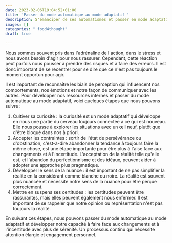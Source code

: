 ```yaml
---
date: 2023-02-06T19:04:52+01:00
title: 'Passer du mode automatique au mode adaptatif '
description: S'émanciper de ses automatismes et passer en mode adaptatif
images: []
categories: " food4thought"
draft: true

---
```

Nous sommes souvent pris dans l'adrénaline de l'action, dans le stress et nous avons besoin d'agir pour nous rassurer. Cependant, cette réaction peut parfois nous pousser à prendre des risques et à faire des erreurs. Il est donc important de se recentrer pour se dire que ce n'est pas toujours le moment opportun pour agir.

Il est important de reconnaître les biais de perception qui influencent nos comportements, nos émotions et notre façon de communiquer avec les autres. Pour développer nos ressources internes et passer du mode automatique au mode adaptatif, voici quelques étapes que nous pouvons suivre :

1. Cultiver sa curiosité : la curiosité est un mode adaptatif qui développe en nous une partie du cerveau toujours connectée à ce qui est nouveau. Elle nous pousse à explorer les situations avec un œil neuf, plutôt que d'être bloqué dans nos à priori.
2. Accepter les contraintes : sortir de l'état de persévérance ou d'obstination, c'est-à-dire abandonner la tendance à toujours faire la même chose, est une étape importante pour être plus à l'aise face aux changements et à l'incertitude. L'acceptation de la réalité telle qu'elle est, et l'abandon du perfectionnisme et des idéaux, peuvent aider à adopter une approche plus pragmatique.
3. Développer le sens de la nuance : il est important de ne pas simplifier la réalité en la considérant comme blanche ou noire. La réalité est souvent plus nuancée et nécessite notre sens de la nuance pour être perçue correctement.
4. Mettre en suspens ses certitudes : les certitudes peuvent être rassurantes, mais elles peuvent également nous enfermer. Il est important de se rappeler que notre opinion ou représentation n'est pas toujours la réalité.

En suivant ces étapes, nous pouvons passer du mode automatique au mode adaptatif et développer notre capacité à faire face aux changements et à l'incertitude avec plus de sérénité. Un processus continu qui nécessite attention élargie et engagement personnel.